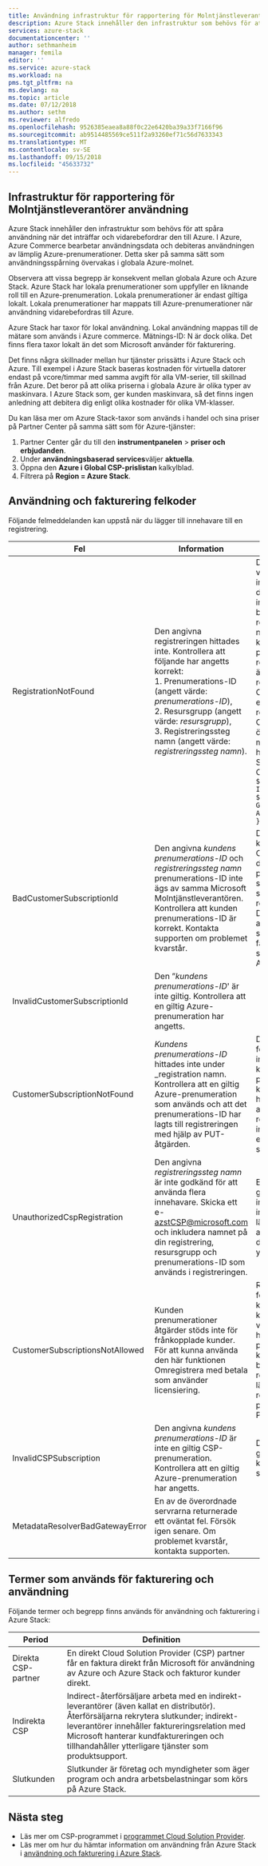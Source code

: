 ```yaml
---
title: Användning infrastruktur för rapportering för Molntjänstleverantörer för Azure Stack | Microsoft Docs
description: Azure Stack innehåller den infrastruktur som behövs för att spåra användning för klienter som underhålls av en Cloud Service Provider (CSP) när det inträffar och vidarebefordrar den till Azure.
services: azure-stack
documentationcenter: ''
author: sethmanheim
manager: femila
editor: ''
ms.service: azure-stack
ms.workload: na
pms.tgt_pltfrm: na
ms.devlang: na
ms.topic: article
ms.date: 07/12/2018
ms.author: sethm
ms.reviewer: alfredo
ms.openlocfilehash: 9526385eaea8a88f0c22e6420ba39a33f7166f96
ms.sourcegitcommit: ab9514485569ce511f2a93260ef71c56d7633343
ms.translationtype: MT
ms.contentlocale: sv-SE
ms.lasthandoff: 09/15/2018
ms.locfileid: "45633732"
---
```

## <a name="usage-reporting-infrastructure-for-cloud-service-providers"></a>Infrastruktur för rapportering för Molntjänstleverantörer användning

Azure Stack innehåller den infrastruktur som behövs för att spåra användning när det inträffar och vidarebefordrar den till Azure. I Azure, Azure Commerce bearbetar användningsdata och debiteras användningen av lämplig Azure-prenumerationer. Detta sker på samma sätt som användningsspårning övervakas i globala Azure-molnet.

Observera att vissa begrepp är konsekvent mellan globala Azure och Azure Stack. Azure Stack har lokala prenumerationer som uppfyller en liknande roll till en Azure-prenumeration. Lokala prenumerationer är endast giltiga lokalt. Lokala prenumerationer har mappats till Azure-prenumerationer när användning vidarebefordras till Azure.

Azure Stack har taxor för lokal användning. Lokal användning mappas till de mätare som används i Azure commerce. Mätnings-ID: N är dock olika. Det finns flera taxor lokalt än det som Microsoft använder för fakturering.

Det finns några skillnader mellan hur tjänster prissätts i Azure Stack och Azure. Till exempel i Azure Stack baseras kostnaden för virtuella datorer endast på vcore/timmar med samma avgift för alla VM-serier, till skillnad från Azure. Det beror på att olika priserna i globala Azure är olika typer av maskinvara. I Azure Stack som, ger kunden maskinvara, så det finns ingen anledning att debitera dig enligt olika kostnader för olika VM-klasser.

Du kan läsa mer om Azure Stack-taxor som används i handel och sina priser på Partner Center på samma sätt som för Azure-tjänster:

1. Partner Center går du till den **instrumentpanelen** > **priser och erbjudanden**.
2. Under **användningsbaserad services**väljer **aktuella**.
3. Öppna den **Azure i Global CSP-prislistan** kalkylblad.
4. Filtrera på **Region = Azure Stack**.

## <a name="usage-and-billing-error-codes"></a>Användning och fakturering felkoder

Följande felmeddelanden kan uppstå när du lägger till innehavare till en registrering.

| Fel                           | Information                                                                                                                                                                                                                                                                                                                           | Kommentarer                                                                                                                                                                                                                                                                                                                                                                                                                                                                                                                                                                                                            |
|---------------------------------|-----------------------------------------------------------------------------------------------------------------------------------------------------------------------------------------------------------------------------------------------------------------------------------------------------------------------------------|---------------------------------------------------------------------------------------------------------------------------------------------------------------------------------------------------------------------------------------------------------------------------------------------------------------------------------------------------------------------------------------------------------------------------------------------------------------------------------------------------------------------------------------------------------------------------------------------------------------------|
| RegistrationNotFound            | Den angivna registreringen hittades inte. Kontrollera att följande har angetts korrekt:<br>1. Prenumerations-ID (angett värde: _prenumerations-ID_),<br>2. Resursgrupp (angett värde: _resursgrupp_),<br>3. Registreringssteg namn (angett värde: _registreringssteg namn_).                             | Det här felet uppstår vanligen när den information som pekar på den första registreringen inte är korrekt. Om du behöver verifiera resursgruppens namn och namnet på din registrering, kan du hitta den i Azure-portalen genom att lista alla resurser. Om du hittar fler än en resurs för registrering, titta på CloudDeploymentID i egenskaperna och välj registreringen vars CloudDeploymentID överensstämmer med ditt moln. Du kan använda det här PowerShell på Azure Stack för att hitta CloudDeploymentID:<br>`$azureStackStampInfo = Invoke-Command -Session $session -ScriptBlock { Get-AzureStackStampInformation }` |
| BadCustomerSubscriptionId       | Den angivna _kundens prenumerations-ID_ och _registreringssteg namn_ prenumerations-ID inte ägs av samma Microsoft Molntjänstleverantören. Kontrollera att kunden prenumerations-ID är korrekt. Kontakta supporten om problemet kvarstår. | Det här felet uppstår när kundprenumerationen är en CSP-prenumeration, men den samlar in till en CSP-partner skiljer sig från det som den prenumeration som används i den första registreringen samlar in. Den här kontrollen görs för att förhindra att en situation som skulle resultera i fakturering CSP-partner som inte är ansvarig för Azure Stack används.                                                                                                                                                                                                                                                                          |
| InvalidCustomerSubscriptionId   | Den ”_kundens prenumerations-ID_' är inte giltig. Kontrollera att en giltig Azure-prenumeration har angetts.                                                                                                                                                                         |                                                                                                                                                                                                                                                                                                                                                                                                                                                                                                                                                                                                                     |
| CustomerSubscriptionNotFound    | _Kundens prenumerations-ID_ hittades inte under _registration namn. Kontrollera att en giltig Azure-prenumeration som används och att det prenumerations-ID har lagts till registreringen med hjälp av PUT-åtgärden.                                                   | Det här felet uppstår när du försöker varlighetsgrad för inkompatibilitet som en klient har lagts till en prenumeration och kundprenumerationen hittades som ska associeras med registreringen. Kunden har inte lagts till i registreringen eller prenumerations-ID har skrivits felaktigt.                                                                                                                                                                                                                                                                                                                                |
| UnauthorizedCspRegistration     | Den angivna _registreringssteg namn_ är inte godkänd för att använda flera innehavare. Skicka ett e- azstCSP@microsoft.com och inkludera namnet på din registrering, resursgrupp och prenumerations-ID som används i registreringen.                                                                                    | En registrering måste godkännas för flera innehavare av Microsoft innan du kan börja med att lägga till klienter. Se avsnittet registrera klienter i det här dokumentet för ytterligare förklaring.                                                                                                                                                                                                                                                                                                                                                                                                             |
| CustomerSubscriptionsNotAllowed | Kunden prenumerationer åtgärder stöds inte för frånkopplade kunder. För att kunna använda den här funktionen Omregistrera med betala som använder licensiering.                                                                                                                                                                    | Registreringen som du försöker lägga till klientorganisationer är en kapacitet-registrering, det vill säga när registreringen har skapats genom att parametern BillingModel kapacitet används. Endast betala för det du använder registreringar tillåts för att lägga till klienter. Du måste registrera igen med parametern BillingModel PayAsYouUse.                                                                                                                                                                                                                                                                                          |
| InvalidCSPSubscription          | Den angivna _kundens prenumerations-ID_ är inte en giltig CSP-prenumeration. Kontrollera att en giltig Azure-prenumeration har angetts.                                                                                                                                                        | Det här är mest sannolikt på grund av kundprenumerationen som skrev du fel.                                                                                                                                                                                                                                                                                                                                                                                                                                                                                                                                        |
| MetadataResolverBadGatewayError | En av de överordnade servrarna returnerade ett oväntat fel. Försök igen senare. Om problemet kvarstår, kontakta supporten.                                                                                                                                                                                                |                                                                                                                                                                                                                                                                                                                                                                                                                                                                                                                                                                                                                     |

## <a name="terms-used-for-billing-and-usage"></a>Termer som används för fakturering och användning

Följande termer och begrepp finns används för användning och fakturering i Azure Stack:

| Period | Definition |
| --- | --- |
| Direkta CSP-partner | En direkt Cloud Solution Provider (CSP) partner får en faktura direkt från Microsoft för användning av Azure och Azure Stack och fakturor kunder direkt. |
| Indirekta CSP | Indirect-återförsäljare arbeta med en indirekt-leverantörer (även kallat en distributör). Återförsäljarna rekrytera slutkunder; indirekt-leverantörer innehåller faktureringsrelation med Microsoft hanterar kundfaktureringen och tillhandahåller ytterligare tjänster som produktsupport. |
| Slutkunden | Slutkunder är företag och myndigheter som äger program och andra arbetsbelastningar som körs på Azure Stack. |

## <a name="next-steps"></a>Nästa steg

 - Läs mer om CSP-programmet i [programmet Cloud Solution Provider](https://partner.microsoft.com/solutions/microsoft-cloud-solutions).
 - Läs mer om hur du hämtar information om användning från Azure Stack i [användning och fakturering i Azure Stack](azure-stack-billing-and-chargeback.md).
